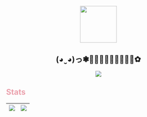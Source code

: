 <p align="center"><img width="100px" src="https://avatars.githubusercontent.com/u/93417786?v=4" align="center"/></p>
<h2 align="center" >(◕ ̮ ◕)っ❃🌸💮🪷🌹🌺🌻🌼🌷🪻✿</h2>
<p align="center"><img src="https://cdn3.emoji.gg/emojis/3518-wawa-cat.gif" align="center"/></p>
<h2 style="color: #EBA0AC">Stats</h2>

|![](https://github-readme-stats.vercel.app/api?username=fzhnf&hide_title=true&bg_color=1e1e2e&text_color=cdd6f4&icon_color=cba6f7&title_color=94e2d5&show_icons=true&rank_icon=github)|![](https://github-readme-stats.vercel.app/api/top-langs/?username=fzhnf&hide_title=true&bg_color=1e1e2e&text_color=cdd6f4&icon_color=cba6f7&title_color=94e2d5&layout=compact)|
| ------------- | ------------- |
